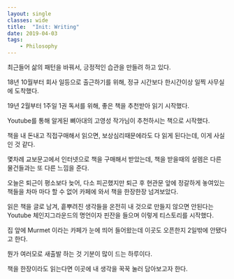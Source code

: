```yaml
---
layout: single
classes: wide
title:  "Init: Writing"
date: 2019-04-03
tags:
    - Philosophy
---
```


최근들어 삶의 패턴을 바꿔서, 긍정적인 습관을 만들려 하고 있다.

18년 10월부터 회사 일등으로 출근하기를 위해, 정규 시간보다 한시간이상 일찍 사무실에 도착했다.

19년 2월부터 1주일 1권 독서를 위해, 좋은 책을 추천받아 읽기 시작했다.

Youtube를 통해 알게된 뼈아대의 고영성 작가님이 추천하시는 책으로 시작했다.

책을 내 돈내고 직접구매해서 읽으면, 보상심리때문에라도 다 읽게 된다는데, 이게 사실 인 것 같다.

몇차례 교보문고에서 인터넷으로 책을 구매해서 받았는데, 책을 받을때의 설렘은 다른 물건들과는 또 다른 느낌을 준다.

오늘은 퇴근이 평소보다 늦어, 다소 피곤했지만 퇴근 후 현관문 앞에 정갈하게 놓여있는 책들을 차마 마다 할 수 없어 카페에 와서 책을 한장한장 넘겨보았다.

읽은 책을 글로 남겨, 흩뿌려진 생각들을 온전히 내 것으로 만들지 않으면 안된다는 Youtube 체인지그라운드의 명언이자 핀잔을 들으며 이렇게 티스토리를 시작했다.

집 앞에 Murmet 이라는 카페가 눈에 띄어 들어왔는데 이곳도 오픈한지 2일밖에 안됐다고 한다.

뭔가 여러모로 새출발 하는 것 기분이 많이 드는 하루이다.

책을 한장이라도 읽는다면 이곳에 내 생각을 꾹꾹 눌러 담아보고자 한다.